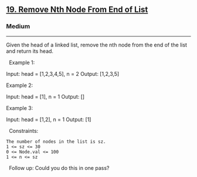 <h2><a href="https://leetcode.com/problems/remove-nth-node-from-end-of-list/">19. Remove Nth Node From End of List</a></h2><h3>Medium</h3><hr>Given the head of a linked list, remove the nth node from the end of the list and return its head.

 
Example 1:

Input: head = [1,2,3,4,5], n = 2
Output: [1,2,3,5]


Example 2:

Input: head = [1], n = 1
Output: []


Example 3:

Input: head = [1,2], n = 1
Output: [1]


 
Constraints:


	The number of nodes in the list is sz.
	1 <= sz <= 30
	0 <= Node.val <= 100
	1 <= n <= sz


 
Follow up: Could you do this in one pass?
